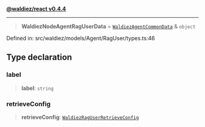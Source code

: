 [**@waldiez/react v0.4.4**](../../README.md)

***

> **WaldiezNodeAgentRagUserData** = [`WaldiezAgentCommonData`](WaldiezAgentCommonData.md) & `object`

Defined in: src/waldiez/models/Agent/RagUser/types.ts:46

## Type declaration

### label

> **label**: `string`

### retrieveConfig

> **retrieveConfig**: [`WaldiezRagUserRetrieveConfig`](WaldiezRagUserRetrieveConfig.md)
